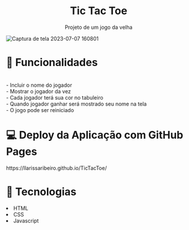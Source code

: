 <h1 align='center'>Tic Tac Toe</h1>

<p align="center"> Projeto de um jogo da velha </p>

![Captura de tela 2023-07-07 160801](https://github.com/llarissaribeiro/TicTacToe/assets/118293780/68d4987c-c425-4592-a72d-b1b96abc42ff)

<h1>🧮 Funcionalidades</h1>
<br> - Incluir o nome do jogador
<br> - Mostrar o jogador da vez
<br> - Cada jogador terá sua cor no tabuleiro
<br> - Quando jogador ganhar será mostrado seu nome na tela
<br> - O jogo pode ser reiniciado</p>

<h1>💻 Deploy da Aplicação com GitHub Pages</h1>
https://llarissaribeiro.github.io/TicTacToe/

<h1>🚀 Tecnologias</h1>
<li>HTML</li>
<li>CSS</li>
<li>Javascript</li>
